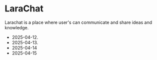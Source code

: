 # LaraChat

Larachat is a place where user's can communicate and share ideas and knowledge.
- 2025-04-12.
- 2025-04-13.
- 2025-04-14
- 2025-04-15